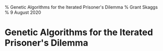 % Genetic Algorithms for the Iterated Prisoner's Dilemma 
% Grant Skaggs 
% 9 August 2020

# Genetic Algorithms for the Iterated Prisoner's Dilemma


